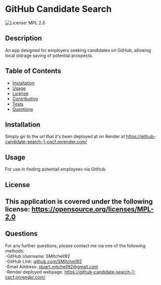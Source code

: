 # GitHub Candidate Search
![License: MPL 2.0](https://img.shields.io/badge/License-MPL_2.0-brightgreen.svg)

## Description

An app designed for employers seeking candidates on GitHub, allowing local storage saving of potential prospects.

## Table of Contents

- [Installation](#installation)
- [Usage](#usage)
- [License](#license)
- [Contributing](#contributing)
- [Tests](#tests)
- [Questions](#questions)

## Installation

Simply go to the url that it's been deployed at on Render at https://github-candidate-search-1-cpcf.onrender.com/

## Usage

For use in finding potentail employees via GitHub.


## License


This application is covered under the following license: https://opensource.org/licenses/MPL-2.0
---

## Questions

For any further questions, please contact me via one of the following methods: <br/>
-GitHub Username: SMitchell92  <br/>
-GitHub Link: [github.com/SMitchell92](github.com/SMitchell92) <br/>
-Email Address: stuart.mitchell92@gmail.com  <br/>
-Render deployed webpage: https://github-candidate-search-1-cpcf.onrender.com/ 